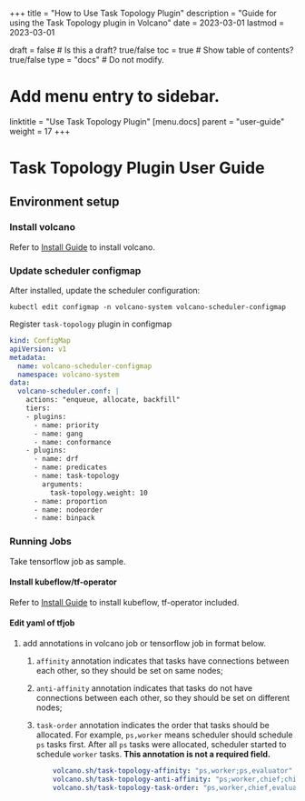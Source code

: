 +++
title = "How to Use Task Topology Plugin"
description = "Guide for using the Task Topology plugin in Volcano"
date = 2023-03-01
lastmod = 2023-03-01

draft = false  # Is this a draft? true/false
toc = true  # Show table of contents? true/false
type = "docs"  # Do not modify.

# Add menu entry to sidebar.
linktitle = "Use Task Topology Plugin"
[menu.docs]
  parent = "user-guide"
  weight = 17
+++

# Task Topology Plugin User Guide

## Environment setup

### Install volcano

Refer to [Install Guide](../../installer/README.md) to install volcano.

### Update scheduler configmap

After installed, update the scheduler configuration:

```shell
kubectl edit configmap -n volcano-system volcano-scheduler-configmap
```

Register `task-topology` plugin in configmap

```yaml
kind: ConfigMap
apiVersion: v1
metadata:
  name: volcano-scheduler-configmap
  namespace: volcano-system
data:
  volcano-scheduler.conf: |
    actions: "enqueue, allocate, backfill"
    tiers:
    - plugins:
      - name: priority
      - name: gang
      - name: conformance
    - plugins:
      - name: drf
      - name: predicates
      - name: task-topology
        arguments:
          task-topology.weight: 10
      - name: proportion
      - name: nodeorder
      - name: binpack
```

### Running Jobs

Take tensorflow job as sample.

#### Install kubeflow/tf-operator

Refer to [Install Guide](https://www.kubeflow.org/docs/started/getting-started/) to install kubeflow, tf-operator included.

#### Edit yaml of tfjob

1. add annotations in volcano job or tensorflow job in format below.
   1. `affinity` annotation indicates that tasks have connections between each other, so they should be set on same nodes;
   2. `anti-affinity` annotation indicates that tasks do not have connections between each other, so they should be set on different nodes;
   3. `task-order` annotation indicates the order that tasks should be allocated. For example, `ps,worker` means scheduler should schedule `ps` tasks first. After all `ps` tasks were allocated, scheduler started to schedule `worker` tasks. **This annotation is not a required field.**

        ```yaml
            volcano.sh/task-topology-affinity: "ps,worker;ps,evaluator"
            volcano.sh/task-topology-anti-affinity: "ps;worker,chief;chief,evaluator"
            volcano.sh/task-topology-task-order: "ps,worker,chief,evaluator"
        ```
